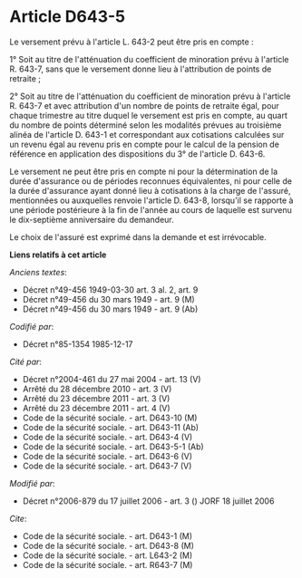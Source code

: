 # Article D643-5

Le versement prévu à l'article L. 643-2 peut être pris en compte :

1° Soit au titre de l'atténuation du coefficient de minoration prévu à l'article R. 643-7, sans que le versement donne lieu à
l'attribution de points de retraite ;

2° Soit au titre de l'atténuation du coefficient de minoration prévu à l'article R. 643-7 et avec attribution d'un nombre de
points de retraite égal, pour chaque trimestre au titre duquel le versement est pris en compte, au quart du nombre de points
déterminé selon les modalités prévues au troisième alinéa  de l'article D. 643-1 et correspondant aux cotisations calculées
sur un revenu égal au revenu pris en compte pour le calcul de la pension de référence en application des dispositions du 3°
de l'article D. 643-6.

Le versement ne peut être pris en compte ni pour la détermination de la durée d'assurance ou de périodes reconnues
équivalentes, ni pour celle de la durée d'assurance ayant donné lieu à cotisations à la charge de l'assuré, mentionnées ou
auxquelles renvoie l'article D. 643-8, lorsqu'il se rapporte à une période postérieure à la fin de l'année au cours de
laquelle est survenu le dix-septième anniversaire du demandeur.

Le choix de l'assuré est exprimé dans la demande et est irrévocable.

**Liens relatifs à cet article**

_Anciens textes_:

  - Décret n°49-456 1949-03-30 art. 3 al. 2, art. 9
  - Décret n°49-456 du 30 mars 1949 - art. 9 (M)
  - Décret n°49-456 du 30 mars 1949 - art. 9 (Ab)

_Codifié par_:

  - Décret n°85-1354 1985-12-17

_Cité par_:

  - Décret n°2004-461 du 27 mai 2004 - art. 13 (V)
  - Arrêté du 28 décembre 2010 - art. 3 (V)
  - Arrêté du 23 décembre 2011 - art. 3 (V)
  - Arrêté du 23 décembre 2011 - art. 4 (V)
  - Code de la sécurité sociale. - art. D643-10 (M)
  - Code de la sécurité sociale. - art. D643-11 (Ab)
  - Code de la sécurité sociale. - art. D643-4 (V)
  - Code de la sécurité sociale. - art. D643-5-1 (Ab)
  - Code de la sécurité sociale. - art. D643-6 (V)
  - Code de la sécurité sociale. - art. D643-7 (V)

_Modifié par_:

  - Décret n°2006-879 du 17 juillet 2006 - art. 3 () JORF 18 juillet 2006

_Cite_:

  - Code de la sécurité sociale. - art. D643-1 (M)
  - Code de la sécurité sociale. - art. D643-8 (M)
  - Code de la sécurité sociale. - art. L643-2 (M)
  - Code de la sécurité sociale. - art. R643-7 (M)

